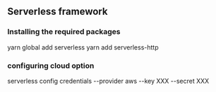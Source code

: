 ## Serverless framework

### Installing the required packages
yarn global add serverless
yarn add serverless-http

### configuring cloud option
serverless config credentials --provider aws --key XXX --secret XXX

